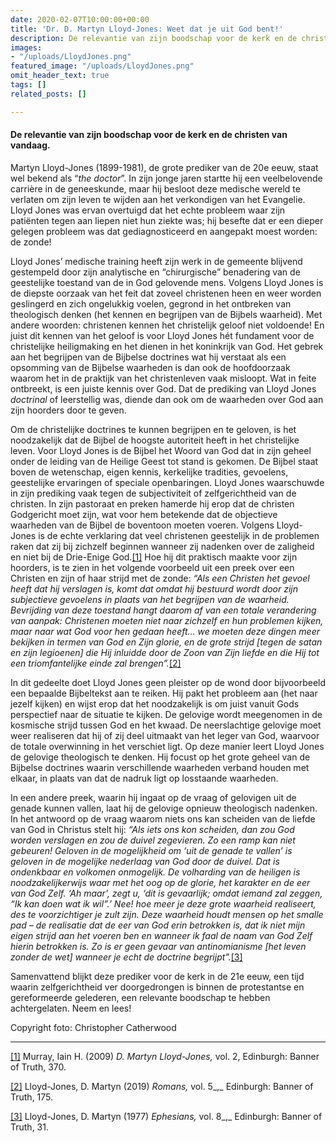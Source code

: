 ```yaml
---
date: 2020-02-07T10:00:00+00:00
title: 'Dr. D. Martyn Lloyd-Jones: Weet dat je uit God bent!'
description: De relevantie van zijn boodschap voor de kerk en de christen van vandaag.
images:
- "/uploads/LloydJones.png"
featured_image: "/uploads/LloydJones.png"
omit_header_text: true
tags: []
related_posts: []

---
```

#### De relevantie van zijn boodschap voor de kerk en de christen van vandaag.

Martyn Lloyd-Jones (1899-1981), de grote prediker van de 20e eeuw, staat wel bekend als “_the doctor_”. In zijn jonge jaren startte hij een veelbelovende carrière in de geneeskunde, maar hij besloot deze medische wereld te verlaten om zijn leven te wijden aan het verkondigen van het Evangelie. Lloyd Jones was ervan overtuigd dat het echte probleem waar zijn patiënten tegen aan liepen niet hun ziekte was; hij besefte dat er een dieper gelegen probleem was dat gediagnosticeerd en aangepakt moest worden: de zonde!

Lloyd Jones’ medische training heeft zijn werk in de gemeente blijvend gestempeld door zijn analytische en “chirurgische” benadering van de geestelijke toestand van de in God gelovende mens. Volgens Lloyd Jones is de diepste oorzaak van het feit dat zoveel christenen heen en weer worden geslingerd en zich ongelukkig voelen, gegrond in het ontbreken van theologisch denken (het kennen en begrijpen van de Bijbels waarheid). Met andere woorden: christenen kennen het christelijk geloof niet voldoende! En juist dit kennen van het geloof is voor Lloyd Jones hét fundament voor de christelijke heiligmaking en het dienen in het koninkrijk van God. Het gebrek aan het begrijpen van de Bijbelse doctrines wat hij verstaat als een opsomming van de Bijbelse waarheden is dan ook de hoofdoorzaak waarom het in de praktijk van het christenleven vaak misloopt. Wat in feite ontbreekt, is een juiste kennis over God. Dat de prediking van Lloyd Jones _doctrinal_ of leerstellig was, diende dan ook om de waarheden over God aan zijn hoorders door te geven.

Om de christelijke doctrines te kunnen begrijpen en te geloven, is het noodzakelijk dat de Bijbel de hoogste autoriteit heeft in het christelijke leven. Voor Lloyd Jones is de Bijbel het Woord van God dat in zijn geheel onder de leiding van de Heilige Geest tot stand is gekomen. De Bijbel staat boven de wetenschap, eigen kennis, kerkelijke tradities, gevoelens, geestelijke ervaringen of speciale openbaringen. Lloyd Jones waarschuwde in zijn prediking vaak tegen de subjectiviteit of zelfgerichtheid van de christen. In zijn pastoraat en preken hamerde hij erop dat de christen Godgericht moet zijn, wat voor hem betekende dat de objectieve waarheden van de Bijbel de boventoon moeten voeren. Volgens Lloyd-Jones is de echte verklaring dat veel christenen geestelijk in de problemen raken dat zij bij zichzelf beginnen wanneer zij nadenken over de zaligheid en niet bij de Drie-Enige God.[\[1\]](#_ftn1) Hoe hij dit praktisch maakte voor zijn hoorders, is te zien in het volgende voorbeeld uit een preek over een Christen en zijn of haar strijd met de zonde: _“Als een Christen het gevoel heeft dat hij verslagen is, komt dat omdat hij bestuurd wordt door zijn subjectieve gevoelens in plaats van het begrijpen van de waarheid. Bevrijding van deze toestand hangt daarom af van een totale verandering van aanpak: Christenen moeten niet naar zichzelf en hun problemen kijken, maar naar wat God voor hen gedaan heeft… we moeten deze dingen meer bekijken in termen van God en Zijn glorie, en de grote strijd \[tegen de satan en zijn legioenen\] die Hij inluidde door de Zoon van Zijn liefde en die Hij tot een triomfantelijke einde zal brengen”._[\[2\]](#_ftn2)

In dit gedeelte doet Lloyd Jones geen pleister op de wond door bijvoorbeeld een bepaalde Bijbeltekst aan te reiken. Hij pakt het probleem aan (het naar jezelf kijken) en wijst erop dat het noodzakelijk is om juist vanuit Gods perspectief naar de situatie te kijken. De gelovige wordt meegenomen in de kosmische strijd tussen God en het kwaad. De neerslachtige gelovige moet weer realiseren dat hij of zij deel uitmaakt van het leger van God, waarvoor de totale overwinning in het verschiet ligt. Op deze manier leert Lloyd Jones de gelovige theologisch te denken. Hij focust op het grote geheel van de Bijbelse doctrines waarin verschillende waarheden verband houden met elkaar, in plaats van dat de nadruk ligt op losstaande waarheden.

In een andere preek, waarin hij ingaat op de vraag of gelovigen uit de genade kunnen vallen, laat hij de gelovige opnieuw theologisch nadenken. In het antwoord op de vraag waarom niets ons kan scheiden van de liefde van God in Christus stelt hij: _“Als iets ons kon scheiden, dan zou God worden verslagen en zou de duivel zegevieren. Zo een ramp kan niet gebeuren! Geloven in de mogelijkheid om ‘uit de genade te vallen’ is geloven in de mogelijke nederlaag van God door de duivel. Dat is ondenkbaar en volkomen onmogelijk. De volharding van de heiligen is noodzakelijkerwijs waar met het oog op de glorie, het karakter en de eer van God Zelf. ‘Ah maar’, zegt u, ‘dit is gevaarlijk; omdat iemand zal zeggen, “Ik kan doen wat ik wil”.’ Nee! hoe meer je deze grote waarheid realiseert, des te voorzichtiger je zult zijn. Deze waarheid houdt mensen op het smalle pad – de realisatie dat de eer van God erin betrokken is, dat ik niet mijn eigen strijd aan het voeren ben en wanneer ik faal de naam van God Zelf hierin betrokken is. Zo is er geen gevaar van antinomianisme \[het leven zonder de wet\] wanneer je echt de doctrine begrijpt”._[\[3\]](#_ftn3)

Samenvattend blijkt deze prediker voor de kerk in de 21e eeuw, een tijd waarin zelfgerichtheid ver doorgedrongen is binnen de protestantse en gereformeerde gelederen, een relevante boodschap te hebben achtergelaten. Neem en lees!

Copyright foto: Christopher Catherwood

***

[\[1\]](#_ftnref1) Murray, Iain H. (2009) _D. Martyn Lloyd-Jones,_ vol. 2, Edinburgh: Banner of Truth, 370.

[\[2\]](#_ftnref2) Lloyd-Jones, D. Martyn (2019) _Romans,_ vol. 5_,_ Edinburgh: Banner of Truth, 175.

[\[3\]](#_ftnref3) Lloyd-Jones, D. Martyn (1977) _Ephesians,_ vol. 8_,_ Edinburgh: Banner of Truth, 31.